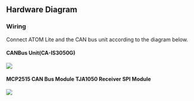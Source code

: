## Hardware Diagram

<link href='https://raw.githubusercontent.com/MaSiRoProjectOSS/CANDataViewer/master/doc/style.css' rel='stylesheet' type='text/css' media='all'>

### Wiring

Connect ATOM Lite and the CAN bus unit according to the diagram below.

#### CANBus Unit(CA-IS3050G)

<img name="Screen shot" src="https://raw.githubusercontent.com/MaSiRoProjectOSS/CANDataViewer/master/doc/image/CA-IS3050G.png">

#### MCP2515 CAN Bus Module TJA1050 Receiver SPI Module

<img name="Screen shot" src="https://raw.githubusercontent.com/MaSiRoProjectOSS/CANDataViewer/master/doc/image/MCP2515.png">
